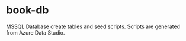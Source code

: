 # book-db
MSSQL Database create tables and seed scripts.
Scripts are generated from Azure Data Studio.